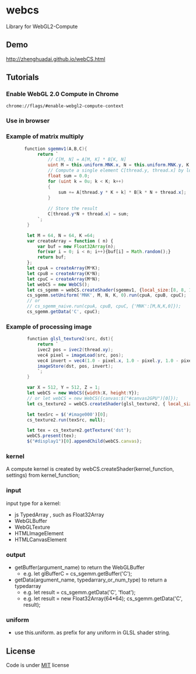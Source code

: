 # webcs

Library for WebGL2-Compute

## Demo

http://zhenghuadai.github.io/webCS.html

## Tutorials
### Enable WebGL 2.0 Compute in Chrome
    chrome://flags/#enable-webgl2-compute-context
### Use in browser
<script src='http://zhenghuadai.github.io/js/webcs.js'></script>                    

### Example of matrix multiply
```csharp
       function sgemmv1(A,B,C){
            return `
                // C[M, N] = A[M, K] * B[K, N]
                uint M = this.uniform.MNK.x, N = this.uniform.MNK.y, K = this.uniform.MNK.z;
                // Compute a single element C[thread.y, thread.x] by looping over k
                float sum = 0.0;
                for (uint k = 0u; k < K; k++)
                {
                    sum += A[thread.y * K + k] * B[k * N + thread.x];
                }
         
                // Store the result
                C[thread.y*N + thread.x] = sum;
            `;
        }
```
```javascript
        let M = 64, N = 64, K =64;
        var createArray = function ( n) { 
            var buf = new Float32Array(n);
            for(var i = 0; i < n; i++){buf[i] = Math.random();}
            return buf;
        };
        let cpuA = createArray(M*K);
        let cpuB = createArray(K*N);
        let cpuC = createArray(M*N);
        let webCS = new WebCS();
        let cs_sgemm = webCS.createShader(sgemmv1, {local_size:[8, 8, 1], groups:[M/8, N/8, 1]});
        cs_sgemm.setUniform('MNK', M, N, K, 0).run(cpuA, cpuB, cpuC);
        // or
        // cs_sgemm_naive.run(cpuA, cpuB, cpuC, {'MNK':[M,N,K,0]});
        cs_sgemm.getData('C', cpuC);
```
### Example of processing image 
```csharp
        function glsl_texture2(src, dst){
            return `
            ivec2 pos = ivec2(thread.xy);
            vec4 pixel = imageLoad(src, pos);
            vec4 invert = vec4(1.0 - pixel.x, 1.0 - pixel.y, 1.0 - pixel.z, 1.0);
            imageStore(dst, pos, invert);
            `;
        }
```
```javascript
        var X = 512, Y = 512, Z = 1;
        let webCS = new WebCS({width:X, height:Y});
        // or let webCS = new WebCS({canvas:$("#canvas2GPU")[0]});
        let cs_texture2 = webCS.createShader(glsl_texture2, { local_size:[8, 8, 1], groups:[X/8, Y/8, 1], params:{src:'texture', 'dst':'texture'}});

        let texSrc = $('#image000')[0];
        cs_texture2.run(texSrc, null);

        let tex = cs_texture2.getTexture('dst');
        webCS.present(tex);
        $("#display1")[0].appendChild(webCS.canvas);
```
### kernel
A compute kernel is created by webCS.createShader(kernel_function, settings) from kernel_function; 
### input
input type for a kernel:
- js TypedArray , such as Float32Array
- WebGLBuffer
- WebGLTexture
- HTMLImageElement
- HTMLCanvasElement

### output
 - getBuffer(argument_name) to return the WebGLBuffer
   - e.g. let glBufferC = cs_sgemm.getBuffer('C');
 - getData(argument_name, typedarrary_or_num_type)  to return a typedarray
   - e.g. let result = cs_sgemm.getData('C', 'float');
   - e.g. let result = new Float32Array(64*64); cs_sgemm.getData('C', result);
### uniform
  - use this.uniform. as prefix for any uniform in GLSL shader string.

## License

Code is under [MIT](http://davidsonfellipe.mit-license.org) license

